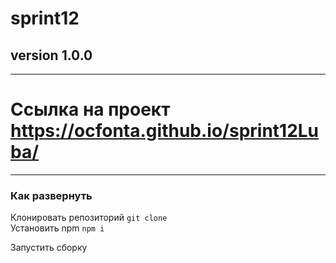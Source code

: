 
# sprint12

## version 1.0.0
---
Ссылка на проект <https://ocfonta.github.io/sprint12Luba/>
=======
---
### Как развернуть

Клонировать репозиторий `git clone`  <br/>
Установить npm `npm i`  <br/>

Запустить сборку  <br/>

